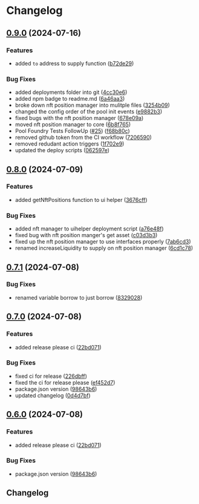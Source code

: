 # Changelog

## [0.9.0](https://github.com/zerolend/zerolend-one/compare/v0.8.0...v0.9.0) (2024-07-16)


### Features

* added `to` address to supply function ([b72de29](https://github.com/zerolend/zerolend-one/commit/b72de29672dae65ea92cc8b96bce177bd30a3cbd))


### Bug Fixes

* added deployments folder into git ([4cc30e6](https://github.com/zerolend/zerolend-one/commit/4cc30e679c943d1c72bde7f86a67f2c6287d2bf8))
* added npm badge to readme.md ([6a46aa3](https://github.com/zerolend/zerolend-one/commit/6a46aa32ff8270486e5f83061816bc0f89c1257a))
* broke down nft position manager into mulitple files ([3254b09](https://github.com/zerolend/zerolend-one/commit/3254b0930d0c6fc98269a75584bc14307317d54a))
* changed the config order of the pool init events ([e9882b3](https://github.com/zerolend/zerolend-one/commit/e9882b346b7901df527e9ce8ccc948459ffab0e6))
* fixed bugs with the nft position manager ([678e09a](https://github.com/zerolend/zerolend-one/commit/678e09a26c3efd5e493aba0f8f3d6bd2a06acbef))
* moved nft position manager to core ([6b8f765](https://github.com/zerolend/zerolend-one/commit/6b8f7652059253f4181757c213e27ae597e4ed46))
* Pool Foundry Tests FollowUp ([#25](https://github.com/zerolend/zerolend-one/issues/25)) ([f68b80c](https://github.com/zerolend/zerolend-one/commit/f68b80c82de130147f506a7433e206b241a103b6))
* removed github token from the CI workflow ([7206590](https://github.com/zerolend/zerolend-one/commit/7206590b518bbf8b493b4461bf96b4abb43ea8a3))
* removed redudant action triggers ([1f702e9](https://github.com/zerolend/zerolend-one/commit/1f702e99e1f49f77291393711893d4d726f39fc0))
* updated the deploy scripts ([062597e](https://github.com/zerolend/zerolend-one/commit/062597ed4567e232d8a807a9c6bafc690a38e6e6))

## [0.8.0](https://github.com/zerolend/zerolend-one/compare/v0.7.1...v0.8.0) (2024-07-09)


### Features

* added getNftPositions function to ui helper ([3676cff](https://github.com/zerolend/zerolend-one/commit/3676cff5bd77c96cdcbc82a8feec0333aa0c0557))


### Bug Fixes

* added nft manager to uihelper deployment script ([a76e48f](https://github.com/zerolend/zerolend-one/commit/a76e48f4145e33234a83cae7fd7e9b86604d2cc4))
* fixed bug with nft position manger's get asset ([c03d3b3](https://github.com/zerolend/zerolend-one/commit/c03d3b38389f7d13a9c3f348b632e4188efc46f5))
* fixed up the nft position manager to use interfaces properly ([7ab6cd3](https://github.com/zerolend/zerolend-one/commit/7ab6cd3352973eead11f191fa8957ba58f86ff52))
* renamed increaseLiquidity to supply on nft position manager ([6cd1c78](https://github.com/zerolend/zerolend-one/commit/6cd1c782aa32a380fc81c69b7015f471e3ca03e2))

## [0.7.1](https://github.com/zerolend/zerolend-one/compare/v0.7.0...v0.7.1) (2024-07-08)


### Bug Fixes

* renamed variable borrow to just borrow ([8329028](https://github.com/zerolend/zerolend-one/commit/8329028bf0eb230e3477361bb9be850acf768700))

## [0.7.0](https://github.com/zerolend/zerolend-one/compare/v0.6.0...v0.7.0) (2024-07-08)


### Features

* added release please ci ([22bd071](https://github.com/zerolend/zerolend-one/commit/22bd071b20d881d271a2d84b923d261bb1732ff7))


### Bug Fixes

* fixed ci for release ([226dbff](https://github.com/zerolend/zerolend-one/commit/226dbffb9db2d1053cbb5926f5fd94a6e879c000))
* fixed the ci for release please ([ef452d7](https://github.com/zerolend/zerolend-one/commit/ef452d78996e62eafb6108121d6aef870ecac58d))
* package.json version ([98643b6](https://github.com/zerolend/zerolend-one/commit/98643b663d8d2c6e9ec259ccecdcc0449e1195d7))
* updated changelog ([0d4d7bf](https://github.com/zerolend/zerolend-one/commit/0d4d7bf3c3ff95c52986dcd3025ae73909a1bb41))

## [0.6.0](https://github.com/zerolend/zerolend-one/compare/v0.5.2...v0.6.0) (2024-07-08)


### Features

* added release please ci ([22bd071](https://github.com/zerolend/zerolend-one/commit/22bd071b20d881d271a2d84b923d261bb1732ff7))


### Bug Fixes

* package.json version ([98643b6](https://github.com/zerolend/zerolend-one/commit/98643b663d8d2c6e9ec259ccecdcc0449e1195d7))

## Changelog
